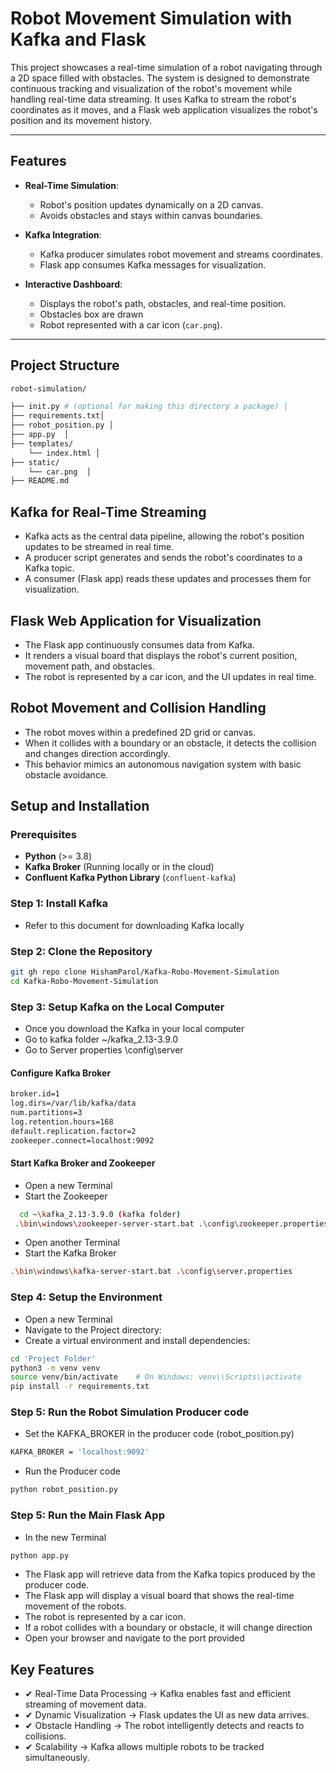 # Robot Movement Simulation with Kafka and Flask

This project showcases a real-time simulation of a robot navigating through a 2D space filled with obstacles. The system is designed to demonstrate continuous tracking and visualization of the robot's movement while handling real-time data streaming. It uses Kafka to stream the robot's coordinates as it moves, and a Flask web application visualizes the robot's position and its movement history.

---

## Features

- **Real-Time Simulation**:
  - Robot's position updates dynamically on a 2D canvas.
  - Avoids obstacles and stays within canvas boundaries.

- **Kafka Integration**:
  - Kafka producer simulates robot movement and streams coordinates.
  - Flask app consumes Kafka messages for visualization.

- **Interactive Dashboard**:
  - Displays the robot's path, obstacles, and real-time position.
  - Obstacles box are drawn
  - Robot represented with a car icon (`car.png`).

---

## Project Structure
```bash
robot-simulation/

├── init.py # (optional for making this directory a package) │
├── requirements.txt│
├── robot_position.py │
├── app.py  │
├── templates/ 
    └── index.html │
├── static/  
    └── car.png  │
├── README.md 

```


## Kafka for Real-Time Streaming

- Kafka acts as the central data pipeline, allowing the robot's position updates to be streamed in real time.
- A producer script generates and sends the robot's coordinates to a Kafka topic.
- A consumer (Flask app) reads these updates and processes them for visualization.
  
## Flask Web Application for Visualization

- The Flask app continuously consumes data from Kafka.
- It renders a visual board that displays the robot's current position, movement path, and obstacles.
- The robot is represented by a car icon, and the UI updates in real time.
  
## Robot Movement and Collision Handling

- The robot moves within a predefined 2D grid or canvas.
- When it collides with a boundary or an obstacle, it detects the collision and changes direction accordingly.
- This behavior mimics an autonomous navigation system with basic obstacle avoidance.


## Setup and Installation

### Prerequisites

- **Python** (>= 3.8)
- **Kafka Broker** (Running locally or in the cloud)
- **Confluent Kafka Python Library** (`confluent-kafka`)

### Step 1: Install Kafka
- Refer to this document for downloading Kafka locally

### Step 2: Clone the Repository

```bash
git gh repo clone HishamParol/Kafka-Robo-Movement-Simulation
cd Kafka-Robo-Movement-Simulation
```
### Step 3: Setup Kafka on the Local Computer
- Once you download the Kafka in your local computer
- Go to kafka folder ~/kafka_2.13-3.9.0
- Go to Server properties \config\server
#### Configure Kafka Broker
```bash
broker.id=1
log.dirs=/var/lib/kafka/data
num.partitions=3
log.retention.hours=168
default.replication.factor=2
zookeeper.connect=localhost:9092
```
#### Start Kafka Broker and Zookeeper
- Open a new Terminal
- Start the Zookeeper
  
```bash
  cd ~\kafka_2.13-3.9.0 (kafka folder)
 .\bin\windows\zookeeper-server-start.bat .\config\zookeeper.properties
```
- Open another Terminal
- Start the Kafka Broker
```bash
.\bin\windows\kafka-server-start.bat .\config\server.properties
```

### Step 4: Setup the Environment
- Open a new Terminal
- Navigate to the Project directory:
- Create a virtual environment and install dependencies:
```bash
cd 'Project Folder'
python3 -m venv venv
source venv/bin/activate    # On Windows: venv\\Scripts\\activate
pip install -r requirements.txt
```
### Step 5: Run the Robot Simulation Producer code
- Set the KAFKA_BROKER in the producer code (robot_position.py)
```bash
KAFKA_BROKER = 'localhost:9092'
```

- Run the Producer code
  
```bash
python robot_position.py
```
### Step 5: Run the Main Flask App

- In the new Terminal
```bash
python app.py
```
- The Flask app will retrieve data from the Kafka topics produced by the producer code.
- The Flask app will display a visual board that shows the real-time movement of the robots.
- The robot is represented by a car icon.
- If a robot collides with a boundary or obstacle, it will change direction
- Open your browser and navigate to the port provided

## Key Features
- ✔ Real-Time Data Processing → Kafka enables fast and efficient streaming of movement data.
- ✔ Dynamic Visualization → Flask updates the UI as new data arrives.
- ✔ Obstacle Handling → The robot intelligently detects and reacts to collisions.
- ✔ Scalability → Kafka allows multiple robots to be tracked simultaneously.

